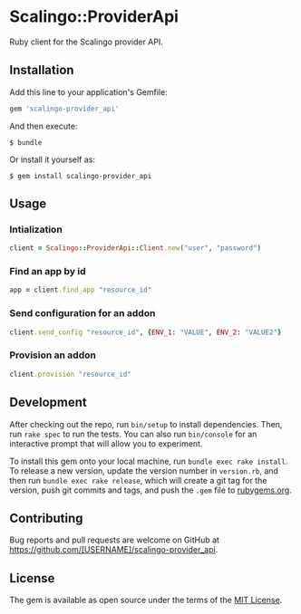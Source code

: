 # Scalingo::ProviderApi

Ruby client for the Scalingo provider API.

## Installation

Add this line to your application's Gemfile:

```ruby
gem 'scalingo-provider_api'
```

And then execute:

    $ bundle

Or install it yourself as:

    $ gem install scalingo-provider_api

## Usage


### Intialization

```ruby
client = Scalingo::ProviderApi::Client.new("user", "password")
```

### Find an app by id

```ruby
app = client.find_app "resource_id"
```

### Send configuration for an addon

```ruby
client.send_config "resource_id", {ENV_1: "VALUE", ENV_2: "VALUE2"}
```

### Provision an addon

```ruby
client.provision "resource_id"
```

## Development

After checking out the repo, run `bin/setup` to install dependencies. Then, run `rake spec` to run the tests. You can also run `bin/console` for an interactive prompt that will allow you to experiment.

To install this gem onto your local machine, run `bundle exec rake install`. To release a new version, update the version number in `version.rb`, and then run `bundle exec rake release`, which will create a git tag for the version, push git commits and tags, and push the `.gem` file to [rubygems.org](https://rubygems.org).

## Contributing

Bug reports and pull requests are welcome on GitHub at https://github.com/[USERNAME]/scalingo-provider_api.

## License

The gem is available as open source under the terms of the [MIT License](http://opensource.org/licenses/MIT).
